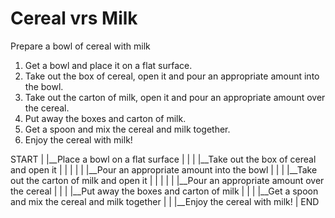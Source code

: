 # Cereal vrs Milk

Prepare a bowl of cereal with milk


1. Get a bowl and place it on a flat surface.
2. Take out the box of cereal, open it and pour an appropriate amount into the bowl.
3. Take out the carton of milk, open it and pour an appropriate amount over the cereal.
4. Put away the boxes and carton of milk.
5. Get a spoon and mix the cereal and milk together.
6. Enjoy the cereal with milk!



START
  |
  |__Place a bowl on a flat surface
    |           |
    |           |__Take out the box of cereal and open it
    |           |               |
    |           |               |__Pour an appropriate amount into the bowl
    |           |
    |           |__Take out the carton of milk and open it
    |           |               |
    |           |               |__Pour an appropriate amount over the cereal
    |           |
    |           |__Put away the boxes and carton of milk
    |           |
    |           |__Get a spoon and mix the cereal and milk together
    |           |
    |__Enjoy the cereal with milk!
    |
END
